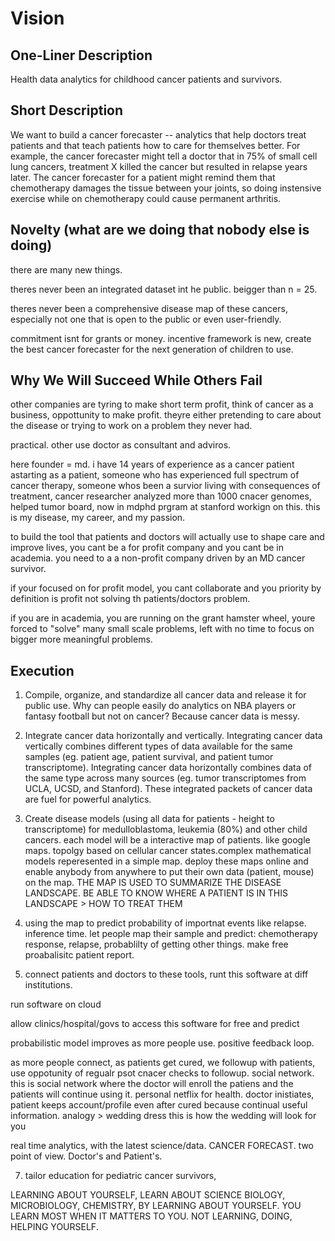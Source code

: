 # Vision

## One-Liner Description
Health data analytics for childhood cancer patients and survivors.

## Short Description

We want to build a cancer forecaster -- analytics that help doctors treat patients and that teach patients how to care for themselves better. For example, the cancer forecaster might tell a doctor that in 75% of small cell lung cancers, treatment X killed the cancer but resulted in relapse years later. The cancer forecaster for a patient might remind them that chemotherapy damages the tissue between your joints, so doing instensive exercise while on chemotherapy could cause permanent arthritis.

## Novelty (what are we doing that nobody else is doing)

there are many new things.

theres never been an integrated dataset int he public. beigger than n = 25.

theres never been a comprehensive disease map of these cancers, especially not one that is open to the public or even user-friendly. 

commitment isnt for grants or money. incentive framework is new, create the best cancer forecaster for the next generation of children to use.

## Why We Will Succeed While Others Fail

other companies are tyring to make short term profit, think of cancer as a business, oppottunity to make profit. theyre either pretending to care about the disease or trying to work on a problem they never had.

practical. other use doctor as consultant and adviros.

here founder = md. i have 14 years of experience as a cancer patient astarting as a patient, someone who has experienced full spectrum of cancer therapy, someone whos been a survior living with consequences of treatment, cancer researcher analyzed more than 1000 cnacer genomes, helped tumor board, now in mdphd prgram at stanford workign on this. this is my disease, my career, and my passion. 

to build the tool that patients and doctors will actually use to shape care and improve lives, you cant be a for profit company and you cant be in academia. you need to a a non-profit company driven by an MD cancer survivor.

if your focused on for profit model, you cant collaborate and you priority by definition is profit not solving th patients/doctors problem. 

if you are in academia, you are running on the grant hamster wheel, youre forced to "solve" many small scale problems, left with no time to focus on bigger more meaningful problems. 


## Execution

1. Compile, organize, and standardize all cancer data and release it for public use. Why can people easily do analytics on NBA players or fantasy football but not on cancer? Because cancer data is messy.

2. Integrate cancer data horizontally and vertically.  Integrating cancer data vertically combines different types of data available for the same samples (eg. patient age, patient survival, and patient tumor transcriptome). Integrating cancer data horizontally combines data of the same type across many sources (eg. tumor transcriptomes from UCLA, UCSD, and Stanford). These integrated packets of cancer data are fuel for powerful analytics.

3. Create disease models (using all data for patients - height to transcriptome) for medulloblastoma, leukemia (80%) and other child cancers. each model will be a interactive  map of patients. like google maps. topolgy based on cellular cancer states.complex mathematical models reperesented in a simple map. deploy these maps online and enable anybody from anywhere to put their own data (patient, mouse) on the map. THE MAP IS USED TO SUMMARIZE THE DISEASE LANDSCAPE. BE ABLE TO KNOW WHERE A PATIENT IS IN THIS LANDSCAPE > HOW TO TREAT THEM

4. using the map to predict probability of importnat events like relapse. inference time. let people map their sample and predict: chemotherapy response, relapse, probablilty of getting other things. make free proabalisitc patient report.

5. connect patients and doctors to these tools, runt this software at diff institutions. 

 run software on cloud

allow clinics/hospital/govs to access this software for free and predict

probabilistic model improves as more people use. positive feedback loop. 

as more people connect, as patients get cured, we followup with patients, use oppotunity of regualr psot cnacer checks to followup. social network. this is social network where the doctor will enroll the patiens and the patients will continue using it. personal netflix for health. doctor inistiates, patient keeps account/profile even after cured because continual useful information. analogy > wedding dress this is how the wedding will look for you

real time analytics, with the latest science/data. CANCER FORECAST. two point of view. Doctor's and Patient's.

7. tailor education for pediatric cancer survivors, 

LEARNING ABOUT YOURSELF, LEARN ABOUT SCIENCE BIOLOGY, MICROBIOLOGY, CHEMISTRY, BY LEARNING ABOUT YOURSELF. YOU LEARN MOST WHEN IT MATTERS TO YOU. NOT LEARNING, DOING, HELPING YOURSELF.

